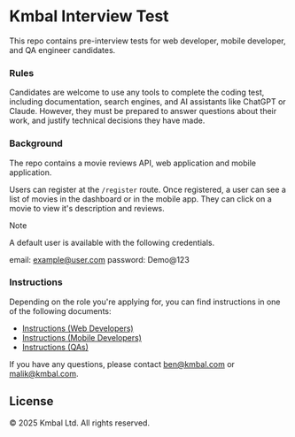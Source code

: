 # Kmbal Interview Test

This repo contains pre-interview tests for web developer, mobile developer, and
QA engineer candidates.

### Rules

Candidates are welcome to use any tools to complete the coding test, including
documentation, search engines, and AI assistants like ChatGPT or Claude. However,
they must be prepared to answer questions about their work, and justify technical
decisions they have made.

### Background

The repo contains a movie reviews API, web application and mobile application.

Users can register at the `/register` route. Once registered, a user can see a
list of movies in the dashboard or in the mobile app. They can click on a movie
to view it's description and reviews.

> [!NOTE]
> A default user is available with the following credentials.
>
> email: example@user.com
> password: Demo@123

### Instructions

Depending on the role you're applying for, you can find instructions in one of
the following documents:

- [Instructions (Web Developers)](./docs/instructions/WEB_DEVELPERS.md)
- [Instructions (Mobile Developers)](./docs/instructions/MOBILE_DEVELPERS.md)
- [Instructions (QAs)](./docs/instructions/QA.md)

If you have any questions, please contact ben@kmbal.com or malik@kmbal.com.

## License

© 2025 Kmbal Ltd. All rights reserved.
